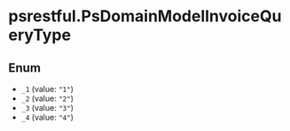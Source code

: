 # psrestful.PsDomainModelInvoiceQueryType

## Enum

* `_1` (value: `"1"`)
* `_2` (value: `"2"`)
* `_3` (value: `"3"`)
* `_4` (value: `"4"`)

